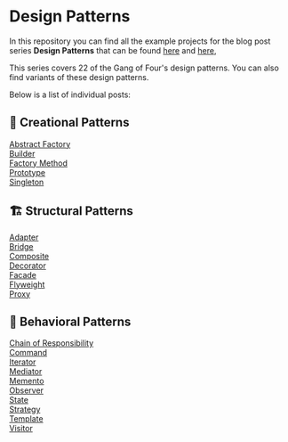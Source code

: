 # Design Patterns

In this repository you can find all the example projects for the blog post series **Design Patterns** that can be found [here](https://dfordebugging.wordpress.com/tag/design-patterns/) and [here](https://dev.to/kalkwst/series/19540),

This series covers 22 of the Gang of Four's design patterns. You can also find variants of these design patterns. 

Below is a list of individual posts:

## :hammer: Creational Patterns
[Abstract Factory](https://dfordebugging.wordpress.com/2022/09/24/abstract-factory-in-c/)<br/>
[Builder](https://dfordebugging.wordpress.com/2022/08/30/builder-pattern-in-c/)<br/>
[Factory Method](https://dfordebugging.wordpress.com/2022/09/07/factory-method-pattern-in-c/)<br/>
[Prototype]()<br/>
[Singleton](https://dfordebugging.wordpress.com/2022/09/06/singleton-pattern-in-c/)<br/>

## :building_construction: Structural Patterns
[Adapter](https://dfordebugging.wordpress.com/2022/09/21/adapter-pattern-in-c/) <br/>
[Bridge](https://dfordebugging.wordpress.com/2022/10/04/bridge-pattern-in-c/)<br/>
[Composite](https://dfordebugging.wordpress.com/2022/09/04/composite-pattern-in-c/)<br/>
[Decorator](https://dfordebugging.wordpress.com/2022/09/01/decorator-pattern-in-c/)<br/>
[Facade]()<br/>
[Flyweight]()<br/>
[Proxy]()<br/>

## :speech_balloon: Behavioral Patterns
[Chain of Responsibility]()<br/>
[Command]()<br/>
[Iterator](https://dfordebugging.wordpress.com/2022/09/28/iterator-pattern-in-c/)<br/>
[Mediator](https://dfordebugging.wordpress.com/2022/09/11/mediator-pattern-in-c/)<br/>
[Memento]()<br/>
[Observer](https://dfordebugging.wordpress.com/2022/09/13/observer-pattern-in-c/)<br/>
[State](https://dfordebugging.wordpress.com/2022/09/22/state-pattern-in-c/)<br/>
[Strategy]()<br/>
[Template]()<br/>
[Visitor](https://dfordebugging.wordpress.com/2022/09/14/visitor-pattern-in-c/)<br/>
